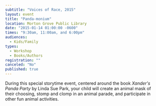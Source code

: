 ```yaml
---
subtitle: "Voices of Race, 2015"
layout: event
title: "Panda-monium"
location: Morton Grove Public Library
date: "2015-01-14 01:00:00 -0600"
times: "9:30am, 11:00am, and 6:00pm"
audiences: 
  - Kids/Family
types: 
  - Workshop
  - Books/Authors
registration: ""
canceled: "No"
published: true
---
```


During this special storytime event, centered around the book *Xander's Panda Party* by Linda Sue Park, your child will create an animal mask of their choosing, stomp and clomp in an animal parade, and participate in other fun animal activities.